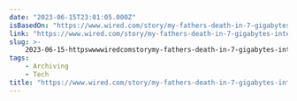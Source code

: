 ```yaml
---
date: "2023-06-15T23:01:05.000Z"
isBasedOn: "https://www.wired.com/story/my-fathers-death-in-7-gigabytes-internet-archive/"
link: "https://www.wired.com/story/my-fathers-death-in-7-gigabytes-internet-archive/"
slug: >-
    2023-06-15-httpswwwwiredcomstorymy-fathers-death-in-7-gigabytes-internet-archive
tags:
    - Archiving
    - Tech
title: "https://www.wired.com/story/my-fathers-death-in-7-gigabytes-internet-archive/"
---
```

